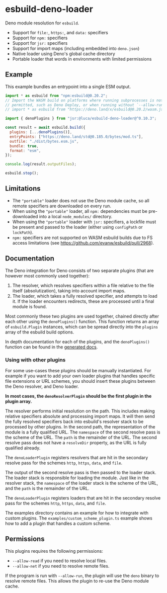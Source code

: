 # esbuild-deno-loader

Deno module resolution for `esbuild`.

- Support for `file:`, `https:`, and `data:` specifiers
- Support for `npm:` specifiers
- Support for `jsr:` specifiers
- Support for import maps (including embedded into `deno.json`)
- Native loader using Deno's global cache directory
- Portable loader that words in environments with limited permissions

## Example

This example bundles an entrypoint into a single ESM output.

```js
import * as esbuild from "npm:esbuild@0.20.2";
// Import the WASM build on platforms where running subprocesses is not
// permitted, such as Deno Deploy, or when running without `--allow-run`.
// import * as esbuild from "https://deno.land/x/esbuild@0.20.2/wasm.js";

import { denoPlugins } from "jsr:@luca/esbuild-deno-loader@^0.10.3";

const result = await esbuild.build({
  plugins: [...denoPlugins()],
  entryPoints: ["https://deno.land/std@0.185.0/bytes/mod.ts"],
  outfile: "./dist/bytes.esm.js",
  bundle: true,
  format: "esm",
});

console.log(result.outputFiles);

esbuild.stop();
```

## Limitations

- The `"portable"` loader does not use the Deno module cache, so all remote
  specifiers are downloaded on every run.
- When using the `"portable"` loader, all `npm:` dependencies must be
  pre-downloaded into a local `node_modules/` directory.
- When using the `"portable"` loader with `jsr:` specifiers, a lockfile must be
  present and passed to the loader (either using `configPath` or `lockPath`).
- `npm:` specifiers are not supported on WASM esbuild builds due to FS access
  limitations (see https://github.com/evanw/esbuild/pull/2968).

## Documentation

The Deno integration for Deno consists of two separate plugins (that are however
most commonly used together):

1. The resolver, which resolves specifiers within a file relative to the file
   itself (absolutization), taking into account import maps.
2. The loader, which takes a fully resolved specifier, and attempts to load it.
   If the loader encounters redirects, these are processed until a final module
   is found.

Most commonly these two plugins are used together, chained directly after each
other using the `denoPlugins()` function. This function returns an array of
`esbuild.Plugin` instances, which can be spread directly into the `plugins`
array of the esbuild build options.

In depth documentation for each of the plugins, and the `denoPlugins()` function
can be found in the
[generated docs](https://jsr.io/@luca/esbuild-deno-loader/doc).

### Using with other plugins

For some use-cases these plugins should be manually instantiated. For example if
you want to add your own loader plugins that handles specific file extensions or
URL schemes, you should insert these plugins between the Deno resolver, and Deno
loader.

**In most cases, the `denoResolverPlugin` should be the first plugin in the
plugin array.**

The resolver performs initial resolution on the path. This includes making
relative specifiers absolute and processing import maps. It will then send the
fully resolved specifiers back into esbuild's resolver stack to be processed by
other plugins. In the second path, the representation of the module is a fully
qualified URL. The `namespace` of the second resolve pass is the scheme of the
URL. The `path` is the remainder of the URL. The second resolve pass does not
have a `resolveDir` property, as the URL is fully qualified already.

The `denoLoaderPlugin` registers resolvers that are hit in the secondary resolve
pass for the schemes `http`, `https`, `data`, and `file`.

The output of the second resolve pass is then passed to the loader stack. The
loader stack is responsible for loading the module. Just like in the resolver
stack, the `namespace` of the loader stack is the scheme of the URL, and the
`path` is the remainder of the URL.

The `denoLoaderPlugin` registers loaders that are hit in the secondary resolve
pass for the schemes `http`, `https`, `data`, and `file`.

The examples directory contains an example for how to integrate with custom
plugins. The `examples/custom_scheme_plugin.ts` example shows how to add a
plugin that handles a custom scheme.

## Permissions

This plugins requires the following permissions:

- `--allow-read` if you need to resolve local files.
- `--allow-net` if you need to resolve remote files.

If the program is run with `--allow-run`, the plugin will use the `deno` binary
to resolve remote files. This allows the plugin to re-use the Deno module cache.
